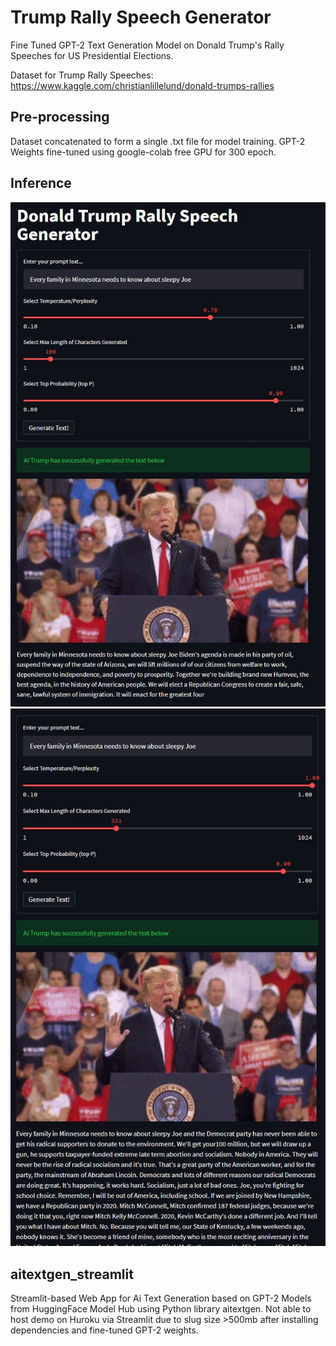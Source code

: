 
# Trump Rally Speech Generator

Fine Tuned GPT-2 Text Generation Model on Donald Trump's Rally Speeches for US Presidential Elections.

Dataset for Trump Rally Speeches: https://www.kaggle.com/christianlillelund/donald-trumps-rallies

## Pre-processing
Dataset concatenated to form a single .txt file for model training.
GPT-2 Weights fine-tuned using google-colab free GPU for 300 epoch.

## Inference

![Inference 1](https://github.com/ngzhili/Trump_Rally_Speech_Generator_GPT2/blob/main/inference.JPG)
![Inference 2](https://github.com/ngzhili/Trump_Rally_Speech_Generator_GPT2/blob/main/inference2.JPG)

## aitextgen_streamlit
Streamlit-based Web App for Ai Text Generation based on GPT-2 Models from HuggingFace Model Hub using Python library aitextgen.
Not able to host demo on Huroku via Streamlit due to slug size >500mb after installing dependencies and fine-tuned GPT-2 weights.


